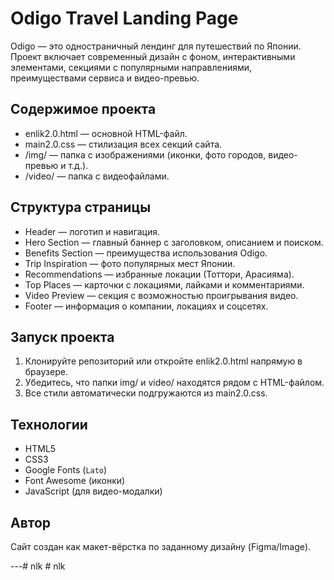 # Odigo Travel Landing Page

Odigo — это одностраничный лендинг для путешествий по Японии. Проект включает современный дизайн с фоном, интерактивными элементами, секциями с популярными направлениями, преимуществами сервиса и видео-превью.

## Содержимое проекта

- enlik2.0.html — основной HTML-файл.
- main2.0.css — стилизация всех секций сайта.
- /img/ — папка с изображениями (иконки, фото городов, видео-превью и т.д.).
- /video/ — папка с видеофайлами.

## Структура страницы

- Header — логотип и навигация.
- Hero Section — главный баннер с заголовком, описанием и поиском.
- Benefits Section — преимущества использования Odigo.
- Trip Inspiration — фото популярных мест Японии.
- Recommendations — избранные локации (Тоттори, Арасияма).
- Top Places — карточки с локациями, лайками и комментариями.
- Video Preview — секция с возможностью проигрывания видео.
- Footer — информация о компании, локациях и соцсетях.

## Запуск проекта

1. Клонируйте репозиторий или откройте enlik2.0.html напрямую в браузере.
2. Убедитесь, что папки img/ и video/ находятся рядом с HTML-файлом.
3. Все стили автоматически подгружаются из main2.0.css.

## Технологии

- HTML5
- CSS3
- Google Fonts (`Lato`)
- Font Awesome (иконки)
- JavaScript (для видео-модалки)

## Автор

Сайт создан как макет-вёрстка по заданному дизайну (Figma/Image).

---#   n l k  
 #   n l k  
 